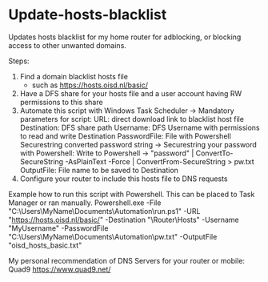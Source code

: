 # Update-hosts-blacklist
Updates hosts blacklist for my home router for adblocking, or blocking access to other unwanted domains.

Steps:

1. Find a domain blacklist hosts file
    * such as https://hosts.oisd.nl/basic/
2. Have a DFS share for your hosts file and a user account having RW permissions to this share
3. Automate this script with Windows Task Scheduler
    -> Mandatory parameters for script:
       URL: direct download link to blacklist host file
       Destination: DFS share path
       Username: DFS Username with permissions to read and write Destination
       PasswordFile: File with Powershell Securestring converted password string
          -> Securestring your password with Powershell:
             Write to Powershell -> "password" | ConvertTo-SecureString -AsPlainText -Force | ConvertFrom-SecureString > pw.txt
       OutputFile: File name to be saved to Destination
 4. Configure your router to include this hosts file to DNS requests

Example how to run this script with Powershell. This can be placed to Task Manager or ran manually.
Powershell.exe -File "C:\Users\MyName\Documents\Automation\run.ps1" -URL "https://hosts.oisd.nl/basic/" -Destination "\\Router\Hosts\" -Username "MyUsername" -PasswordFile "C:\Users\MyName\Documents\Automation\pw.txt" -OutputFile "oisd_hosts_basic.txt"


My personal recommendation of DNS Servers for your router or mobile: Quad9 https://www.quad9.net/
